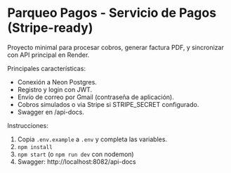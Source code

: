 # Parqueo Pagos - Servicio de Pagos (Stripe-ready)

Proyecto minimal para procesar cobros, generar factura PDF, y sincronizar con API principal en Render.

Principales características:
- Conexión a Neon Postgres.
- Registro y login con JWT.
- Envío de correo por Gmail (contraseña de aplicación).
- Cobros simulados o via Stripe si STRIPE_SECRET configurado.
- Swagger en /api-docs.

Instrucciones:
1. Copia `.env.example` a `.env` y completa las variables.
2. `npm install`
3. `npm start` (o `npm run dev` con nodemon)
4. Swagger: http://localhost:8082/api-docs
